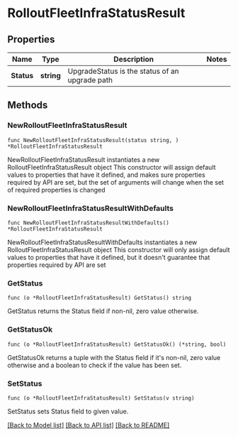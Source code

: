 # RolloutFleetInfraStatusResult

## Properties

Name | Type | Description | Notes
------------ | ------------- | ------------- | -------------
**Status** | **string** | UpgradeStatus is the status of an upgrade path | 

## Methods

### NewRolloutFleetInfraStatusResult

`func NewRolloutFleetInfraStatusResult(status string, ) *RolloutFleetInfraStatusResult`

NewRolloutFleetInfraStatusResult instantiates a new RolloutFleetInfraStatusResult object
This constructor will assign default values to properties that have it defined,
and makes sure properties required by API are set, but the set of arguments
will change when the set of required properties is changed

### NewRolloutFleetInfraStatusResultWithDefaults

`func NewRolloutFleetInfraStatusResultWithDefaults() *RolloutFleetInfraStatusResult`

NewRolloutFleetInfraStatusResultWithDefaults instantiates a new RolloutFleetInfraStatusResult object
This constructor will only assign default values to properties that have it defined,
but it doesn't guarantee that properties required by API are set

### GetStatus

`func (o *RolloutFleetInfraStatusResult) GetStatus() string`

GetStatus returns the Status field if non-nil, zero value otherwise.

### GetStatusOk

`func (o *RolloutFleetInfraStatusResult) GetStatusOk() (*string, bool)`

GetStatusOk returns a tuple with the Status field if it's non-nil, zero value otherwise
and a boolean to check if the value has been set.

### SetStatus

`func (o *RolloutFleetInfraStatusResult) SetStatus(v string)`

SetStatus sets Status field to given value.



[[Back to Model list]](../README.md#documentation-for-models) [[Back to API list]](../README.md#documentation-for-api-endpoints) [[Back to README]](../README.md)


